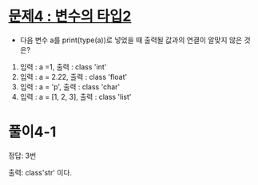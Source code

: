 # [문제4 : 변수의 타입2](https://www.notion.so/f6830e1be9994bd09a9420feb07e7f0a)

- 다음 변수 a를 print(type(a))로 넣었을 때 출력될 값과의 연결이 알맞지 않은 것은?

1. 입력 : a =1,   출력 : class 'int'
2. 입력 : a = 2.22,   출력 : class 'float'
3. 입력 : a = 'p',   출력 : class 'char'
4. 입력 : a = [1, 2, 3],   출력 : class 'list'



# 풀이4-1

정답: 3번

출력: class'str' 이다.